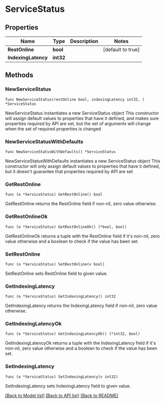 # ServiceStatus

## Properties

Name | Type | Description | Notes
------------ | ------------- | ------------- | -------------
**RestOnline** | **bool** |  | [default to true]
**IndexingLatency** | **int32** |  | 

## Methods

### NewServiceStatus

`func NewServiceStatus(restOnline bool, indexingLatency int32, ) *ServiceStatus`

NewServiceStatus instantiates a new ServiceStatus object
This constructor will assign default values to properties that have it defined,
and makes sure properties required by API are set, but the set of arguments
will change when the set of required properties is changed

### NewServiceStatusWithDefaults

`func NewServiceStatusWithDefaults() *ServiceStatus`

NewServiceStatusWithDefaults instantiates a new ServiceStatus object
This constructor will only assign default values to properties that have it defined,
but it doesn't guarantee that properties required by API are set

### GetRestOnline

`func (o *ServiceStatus) GetRestOnline() bool`

GetRestOnline returns the RestOnline field if non-nil, zero value otherwise.

### GetRestOnlineOk

`func (o *ServiceStatus) GetRestOnlineOk() (*bool, bool)`

GetRestOnlineOk returns a tuple with the RestOnline field if it's non-nil, zero value otherwise
and a boolean to check if the value has been set.

### SetRestOnline

`func (o *ServiceStatus) SetRestOnline(v bool)`

SetRestOnline sets RestOnline field to given value.


### GetIndexingLatency

`func (o *ServiceStatus) GetIndexingLatency() int32`

GetIndexingLatency returns the IndexingLatency field if non-nil, zero value otherwise.

### GetIndexingLatencyOk

`func (o *ServiceStatus) GetIndexingLatencyOk() (*int32, bool)`

GetIndexingLatencyOk returns a tuple with the IndexingLatency field if it's non-nil, zero value otherwise
and a boolean to check if the value has been set.

### SetIndexingLatency

`func (o *ServiceStatus) SetIndexingLatency(v int32)`

SetIndexingLatency sets IndexingLatency field to given value.



[[Back to Model list]](../README.md#documentation-for-models) [[Back to API list]](../README.md#documentation-for-api-endpoints) [[Back to README]](../README.md)


